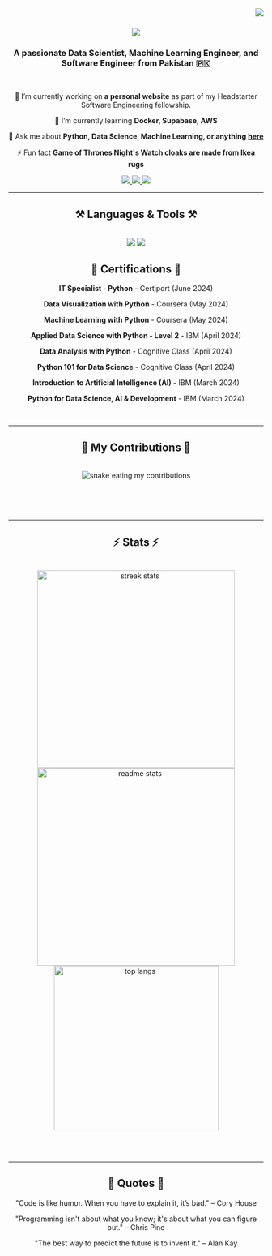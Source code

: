 <img align="right" src="https://visitor-badge.laobi.icu/badge?page_id=waqar-haider.waqar-haider" />

<h1 align="center">
    <img src="https://readme-typing-svg.herokuapp.com/?font=Righteous&size=35&center=true&vCenter=true&width=500&height=70&duration=4000&lines=Hi+There!+👋;+I'm+Waqar+Haider!;" />
</h1>

<h3 align="center">A passionate Data Scientist, Machine Learning Engineer, and Software Engineer from Pakistan 🇵🇰</h3>

<br/>

<div align="center">
 
 🔭 I’m currently working on **a personal website** as part of my Headstarter Software Engineering fellowship.

 🌱 I’m currently learning **Docker, Supabase, AWS**

💬 Ask me about **Python, Data Science, Machine Learning, or anything [here](https://github.com/waqar-haider/waqar-haider/issues)**

⚡ Fun fact **Game of Thrones Night's Watch cloaks are made from Ikea rugs**

 </div>
 
<div align="center"> 
  <a href="mailto:haiderwaqar2002@gmail.com">
    <img src="https://img.shields.io/badge/Gmail-333333?style=for-the-badge&logo=gmail&logoColor=red" />
  </a>
  <a href="https://linkedin.com/in/waqar--haider" target="_blank">
    <img src="https://img.shields.io/badge/LinkedIn-0077B5?style=for-the-badge&logo=linkedin&logoColor=white" target="_blank" />
  </a>
  <a href="[https://waqar-haider.github.io](https://waqar-haider05.github.io/WAQAR-HAIDER/)" target="_blank">
     <img src="https://img.shields.io/badge/Portfolio-FF5722?style=for-the-badge&logo=todoist&logoColor=white" target="_blank" /> <!-- sqlite, safari, google-chrome are other good icon options -->
  </a>
</div>

 <hr/>
 
<h2 align="center">⚒️ Languages & Tools ⚒️</h2>
<br/>
<div align="center">
    <img src="https://skillicons.dev/icons?i=python,cpp,jupyter,vscode,git,github" />
    <img src="https://skillicons.dev/icons?i=react,html,css,js,nodejs" /><br>
</div>

<h2 align="center">📜 Certifications 📜</h2>
<div align="center">
  <p><strong>IT Specialist - Python</strong> - Certiport (June 2024)</p>
  <p><strong>Data Visualization with Python</strong> - Coursera (May 2024)</p>
  <p><strong>Machine Learning with Python</strong> - Coursera (May 2024)</p>
  <p><strong>Applied Data Science with Python - Level 2</strong> - IBM (April 2024)</p>
  <p><strong>Data Analysis with Python</strong> - Cognitive Class (April 2024)</p>
  <p><strong>Python 101 for Data Science</strong> - Cognitive Class (April 2024)</p>
  <p><strong>Introduction to Artificial Intelligence (AI)</strong> - IBM (March 2024)</p>
  <p><strong>Python for Data Science, AI & Development</strong> - IBM (March 2024)</p>
</div>

<br/>
<hr/>

<div align="center">
  <h2>🐍 My Contributions 🐍</h2>
  <br>
  <img alt="snake eating my contributions" src="https://raw.githubusercontent.com/waqar-haider/waqar-haider/output/github-contribution-grid-snake.svg" />
  
  <br/><br/><br/>
</div>

<hr/>

<h2 align="center">⚡ Stats ⚡</h2>
<br>
<div align=center>
  <img width=390 src="https://github-readme-streak-stats.vercel.app/?user=waqar-haider&count_private=true&theme=react&border_radius=10" alt="streak stats"/>
  <img width=390 src="https://github-readme-stats.vercel.app/api?username=waqar-haider&count_private=true&show_icons=true&theme=react&rank_icon=github&border_radius=10" alt="readme stats" />
  <br/>
  <img width=325 align="center" src="https://github-readme-stats.vercel.app/api/top-langs/?username=waqar-haider&hide=HTML&langs_count=8&layout=compact&theme=react&border_radius=10&size_weight=0.5&count_weight=0.5&exclude_repo=github-readme-stats" alt="top langs" />
</div>

<br/><br/>

<hr/>

<div align="center">
  <h2>💬 Quotes 💬</h2>
  <p>"Code is like humor. When you have to explain it, it’s bad." – Cory House</p>
  <p>"Programming isn't about what you know; it's about what you can figure out." – Chris Pine</p>
  <p>"The best way to predict the future is to invent it." – Alan Kay</p>
</div>

<br/>
